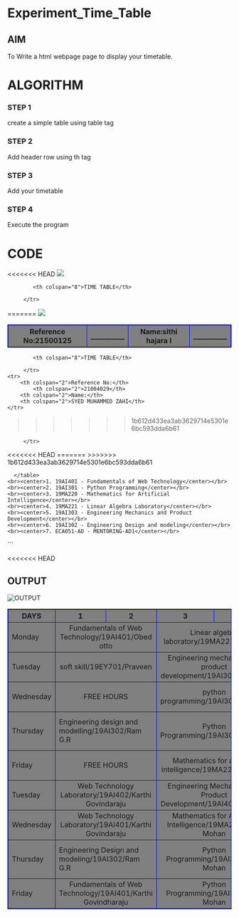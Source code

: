 # Experiment_Time_Table

## AIM
To Write a html webpage page to display your timetable.

# ALGORITHM
### STEP 1
create a simple table using table tag
### STEP 2
Add header row using th tag
### STEP 3
Add your timetable
### STEP 4
Execute the program

# CODE
<!DOCTYPE html>
<html>

   <head>
      <title>TIME TABLE</title>
   </head>

   <body>
<<<<<<< HEAD
 <img src="logo.png"></img>
      <table border = "1" cellspacing="1" bordercolor="blue" bgcolor="grey">
         <tr>
       
            <th colspan="8">TIME TABLE</th>

         </tr>
 <tr>
  <th colspan="2">Reference No:21500125</th>
         <th colspan="2">__________</th>
  <th colspan="2">Name:sithi hajara I</th>
  <th colspan="2">__________</th>
 </tr>
=======
	<img src="logo.png"></img>
      <table border = "1" cellspacing="1" bordercolor="blue" bgcolor="grey">
         <tr>
	     	
            <th colspan="8">TIME TABLE</th>

         </tr>
	<tr>
		<th colspan="2">Reference No:</th>
        	<th colspan="2">21004029</th>
		<th colspan="2">Name:</th>
		<th colspan="2">SYED MUHAMMED ZAHI</th>
	</tr>
>>>>>>> 1b612d433ea3ab3629714e5301e6bc593dda6b61
         <tr>
            <th>DAYS</th>
            <th>1</th>
            <th>2</th>
            <th>3</th>
            <th>4</th>
            <th>5</th>
            <th>6</th>
            <th>7</th>
           
         </tr>
       
 
  <tr>
             <td>Monday</td>
<<<<<<< HEAD
             <td colspan="2"><center>Fundamentals of Web Technology/19AI401/Obed otto</center></td>
             <td colspan="2"><center>Linear algebra laboratory/19MA221/Archana</center></td>
             <td><center>Mentoring/ECA051-AD/Sridhar S</center></td>
             <td colspan="2"><center>Mathematics for artificial intelligence/19MA220/Archana</center></td>
</tr>
<tr>
             <td>Tuesday</td>
             <td colspan="2"><center>soft skill/19EY701/Praveen</center></td>
             <td colspan="2"><center>Engineering mechanics and product development/19AI303/Ram G.R</center></td></center>
             <td><center>LUNCH BREAK</center></td>
             <td colspan="2"<center>Engineering design and modelling/19AI302/Ram G.R</center></td>
</tr>
<tr>
             <td>Wednesday</td>
             <td colspan="2"><center>FREE HOURS</center></td>
             <td colspan="2"><center>python programming/19AI301/Archana</center></td>
             <td><center>LUNCH BREAK</center></td>
             <td colspan="2"><center>Fundamentals of Web Technology/19AI401/Obed otto</center></td>
</tr>
  <tr>
             <td>Thursday</td>
             <td colspan="2"<center>Engineering design and modelling/19AI302/Ram G.R</center></td>
             <td colspan="2"><center>Python Programming/19AI301/Archana</center></td>
             <td><center>LUNCH BREAK</center></td>
             <td colspan="2"><center>Engineering mechanics and product development/19AI303/Ram G.R</center></td></center>
</tr>
<tr>
             <td>Friday</td>
             <td colspan="2"><center>FREE HOURS</center></td>
             <td colspan="2"><center>Mathematics for artificial intelligence/19MA220/Archana</center></td>
             <td><center>LUNCH BREAK</center></td>
             <td colspan="2"><center>Fundamentals of Web Technology/19AI401/Obed otto</center></td>
=======
             <td colspan="2"><center>Soft Skills/19EY701/Sneha Priya</center></td>
             <td colspan="2"><center>Mathematics for Artificial Intelligence/19MA220/Akila Mohan</center></td>
             <td><center>LUNCH BREAK</center></td>
             <td colspan="2"><center>Linear Algebra Laboratory/19MA221/Akila Mohan</center></td>
</tr>
<tr>
             <td>Tuesday</td>
             <td colspan="2"><center>Web Technology Laboratory/19AI402/Karthi Govindaraju</center></td>
             <td colspan="2"><center>Engineering Mechanics and Product Development/19AI402/Ram S.R</center></td></center>
             <td><center>Mentoring-AD1/ECA051-D/Archana S H</center></td>
             <td colspan="2"<center>Engineering Design and modeling/19A1302/RAM S.R</center></td>
</tr>
<tr>
             <td>Wednesday</td>
             <td colspan="2"><center>Web Technology Laboratory/19AI401/Karthi Govindaraju</center></td>
             <td colspan="2"><center>Mathematics for Artificial Intelligence/19MA220/Akila Mohan</center></td>
             <td><center>LUNCH BREAK</center></td>
             <td colspan="2"><center>FREE HOURS</center></td>
</tr>
  <tr>
             <td>Thursday</td>
             <td colspan="2"<center>Engineering Design and modeling/19AI302/Ram G.R</center></td>
             <td colspan="2"><center>Python Programming/19AI301/Akila Mohan</center></td>
             <td><center>LUNCH BREAK</td>
             <td colspan="2"><center>Engineering Mechanics and Product Development/19AI303/Ram G.R</center></td></center>
</tr>
<tr>
             <td>Friday</td>
             <td colspan="2"><center>Fundamentals of Web Technology/19AI401/Karthi Govindharaju</center></td>
             <td colspan="2"><center>Python Programming/19AI301/Akila Mohan</center></td>
             <td><center>LUNCH BREAK</center></td>
             <td colspan="2">FREE HOURS</td>
>>>>>>> 1b612d433ea3ab3629714e5301e6bc593dda6b61
</tr>

 
        
      </table>
    <br><center>1. 19AI401 - Fundamentals of Web Technology</center></br>
    <br><center>2. 19AI301 - Python Programming</center></br>
    <br><center>3. 19MA220 - Mathematics for Artificial Intelligence</center></br>
    <br><center>4. 19MA221 - Linear Algebra Laboratory</center></br>
    <br><center>5. 19AI303 - Engineering Mechanics and Product Development</center></br>
    <br><center>6. 19AI302 - Engineering Design and modeling</center></br>
    <br><center>7. ECA051-AD - MENTORING-AD1</center></br>
      
     
   </body>
</html>
```

<<<<<<< HEAD

## OUTPUT

![OUTPUT](TIMETABLE.png)

